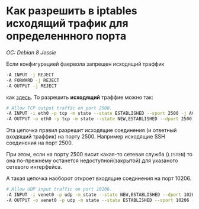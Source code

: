 # Как разрешить в iptables исходящий трафик для определеннного порта
*OC: Debian 8 Jessie*

Если конфигурацией фаервола запрещен исходящий траффик
```bash
-A INPUT -j REJECT
-A FORWARD -j REJECT
-A OUTPUT -j REJECT
```

как [здесь](https://linux.nesterof.com/iptabes_with_openvpn_server.html). То разрешить **исходящий** траффие можно так:
```bash
# Allow TCP output traffic on port 2500.
-A INPUT -i eth0 -p tcp -m state --state ESTABLISHED --sport 2500 -j ACCEPT
-A OUTPUT -o eth0 -p tcp -m state --state NEW,ESTABLISHED --dport 2500 -j ACCEPT
```

Эта цепочка правил разрешит исходящие соединения (и ответный входящий траффик) на порту 2500. Например исходящие SSH соединения на порт 2500. 

При этом, если на порту 2500 висит какая-то сетевая служба (`LISTEN`) то она по-прежнему останется недоступной(закрытой) для указаного сетевого интерфейса. 

А такая цепочка наоборот откроет входящие соединения на порт 10206.
```bash
# Allow UDP input traffic on port 10206.
-A INPUT -i venet0 -p udp -m state --state NEW,ESTABLISHED --dport 10206 -j  ACCEPT
-A OUTPUT -o venet0 -p udp -m state --state ESTABLISHED --sport 10206 -j ACCEPT
```